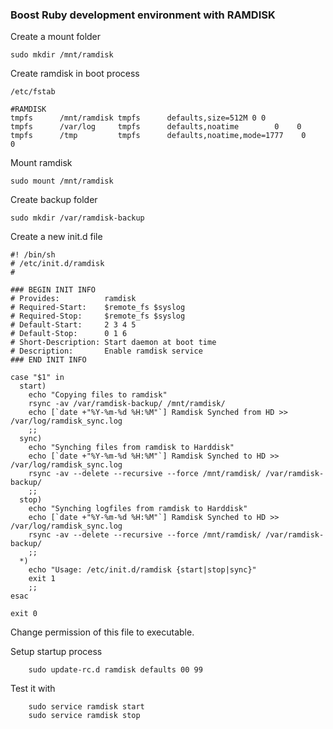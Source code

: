 ### Boost Ruby development environment with RAMDISK


Create a mount folder

	sudo mkdir /mnt/ramdisk

Create ramdisk in boot process

	/etc/fstab

	#RAMDISK
	tmpfs      /mnt/ramdisk tmpfs      defaults,size=512M 0 0
	tmpfs      /var/log     tmpfs      defaults,noatime        0    0
	tmpfs      /tmp         tmpfs      defaults,noatime,mode=1777    0    0

Mount ramdisk

	sudo mount /mnt/ramdisk

Create backup folder

	sudo mkdir /var/ramdisk-backup

Create a new init.d file

	#! /bin/sh 
	# /etc/init.d/ramdisk
	#

	### BEGIN INIT INFO
	# Provides:          ramdisk
	# Required-Start:    $remote_fs $syslog
	# Required-Stop:     $remote_fs $syslog
	# Default-Start:     2 3 4 5
	# Default-Stop:      0 1 6
	# Short-Description: Start daemon at boot time
	# Description:       Enable ramdisk service
	### END INIT INFO
	 
	case "$1" in
	  start)
	    echo "Copying files to ramdisk"
	    rsync -av /var/ramdisk-backup/ /mnt/ramdisk/
	    echo [`date +"%Y-%m-%d %H:%M"`] Ramdisk Synched from HD >> /var/log/ramdisk_sync.log
	    ;;
	  sync)
	    echo "Synching files from ramdisk to Harddisk"
	    echo [`date +"%Y-%m-%d %H:%M"`] Ramdisk Synched to HD >> /var/log/ramdisk_sync.log
	    rsync -av --delete --recursive --force /mnt/ramdisk/ /var/ramdisk-backup/
	    ;;
	  stop)
	    echo "Synching logfiles from ramdisk to Harddisk"
	    echo [`date +"%Y-%m-%d %H:%M"`] Ramdisk Synched to HD >> /var/log/ramdisk_sync.log
	    rsync -av --delete --recursive --force /mnt/ramdisk/ /var/ramdisk-backup/
	    ;;
	  *)
	    echo "Usage: /etc/init.d/ramdisk {start|stop|sync}"
	    exit 1
	    ;;
	esac

	exit 0

Change permission of this file to executable.

Setup startup process

		sudo update-rc.d ramdisk defaults 00 99

Test it with

		sudo service ramdisk start
		sudo service ramdisk stop

